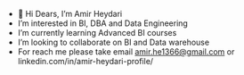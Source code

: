 - 👋 Hi Dears, I’m Amir Heydari
- I’m interested in BI, DBA and Data Engineering
- I’m currently learning Advanced BI courses
- I’m looking to collaborate on BI and Data warehouse
- For reach me please take email amir.he1366@gmail.com or linkedin.com/in/amir-heydari-profile/


<!---
AmirHeydari66/AmirHeydari66 is a ✨ special ✨ repository because its `README.md` (this file) appears on your GitHub profile.
You can click the Preview link to take a look at your changes.
--->
